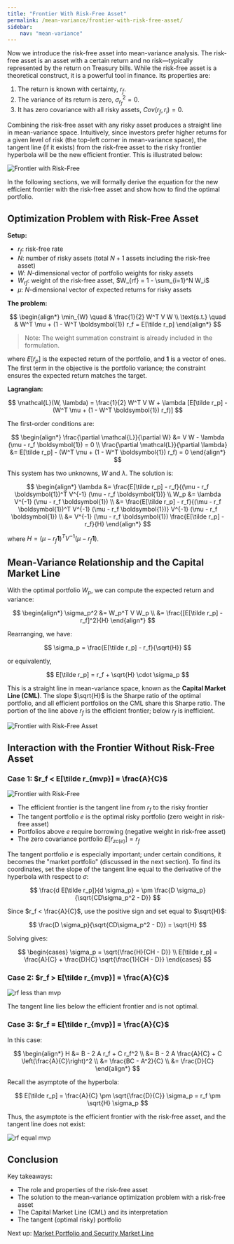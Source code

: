 ```yaml
---
title: "Frontier With Risk-Free Asset"
permalink: /mean-variance/frontier-with-risk-free-asset/
sidebar:
    nav: "mean-variance"
---
```


Now we introduce the risk-free asset into mean-variance analysis. The risk-free asset is an asset with a certain return and no risk—typically represented by the return on Treasury bills. While the risk-free asset is a theoretical construct, it is a powerful tool in finance. Its properties are:

1. The return is known with certainty, $r_f$.
2. The variance of its return is zero, $\sigma_{r_f}^2 = 0$.
3. It has zero covariance with all risky assets, $Cov(r_f, r_i) = 0$.

Combining the risk-free asset with any risky asset produces a straight line in mean-variance space. Intuitively, since investors prefer higher returns for a given level of risk (the top-left corner in mean-variance space), the tangent line (if it exists) from the risk-free asset to the risky frontier hyperbola will be the new efficient frontier. This is illustrated below:

![Frontier with Risk-Free](attachments/rf_frontier.png)

In the following sections, we will formally derive the equation for the new efficient frontier with the risk-free asset and show how to find the optimal portfolio.

## Optimization Problem with Risk-Free Asset

**Setup:**

- $r_f$: risk-free rate
- $N$: number of risky assets (total $N+1$ assets including the risk-free asset)
- $W$: $N$-dimensional vector of portfolio weights for risky assets
- $W_{rf}$: weight of the risk-free asset, $W_{rf} = 1 - \sum_{i=1}^N W_i$
- $\mu$: $N$-dimensional vector of expected returns for risky assets

**The problem:**

$$
\begin{align*}
\min_{W} \quad & \frac{1}{2} W^T V W \\
\text{s.t.} \quad & W^T \mu + (1 - W^T \boldsymbol{1}) r_f = E[\tilde r_p]
\end{align*}
$$

> Note: The weight summation constraint is already included in the formulation.

where $E[\tilde r_p]$ is the expected return of the portfolio, and $\boldsymbol{1}$ is a vector of ones. The first term in the objective is the portfolio variance; the constraint ensures the expected return matches the target.

**Lagrangian:**

$$
\mathcal{L}(W, \lambda) = \frac{1}{2} W^T V W + \lambda [E[\tilde r_p] - (W^T \mu + (1 - W^T \boldsymbol{1}) r_f)]
$$

The first-order conditions are:

$$
\begin{align*}
\frac{\partial \mathcal{L}}{\partial W} &= V W - \lambda (\mu - r_f \boldsymbol{1}) = 0 \\
\frac{\partial \mathcal{L}}{\partial \lambda} &= E[\tilde r_p] - (W^T \mu + (1 - W^T \boldsymbol{1}) r_f) = 0
\end{align*}
$$

This system has two unknowns, $W$ and $\lambda$. The solution is:

$$
\begin{align*}
\lambda &= \frac{E[\tilde r_p] - r_f}{(\mu - r_f \boldsymbol{1})^T V^{-1} (\mu - r_f \boldsymbol{1})} \\
W_p &= \lambda V^{-1} (\mu - r_f \boldsymbol{1}) \\
&= \frac{E[\tilde r_p] - r_f}{(\mu - r_f \boldsymbol{1})^T V^{-1} (\mu - r_f \boldsymbol{1})} V^{-1} (\mu - r_f \boldsymbol{1}) \\
&= V^{-1} (\mu - r_f \boldsymbol{1}) \frac{E[\tilde r_p] - r_f}{H}
\end{align*}
$$

where $H = (\mu - r_f \boldsymbol{1})^T V^{-1} (\mu - r_f \boldsymbol{1})$.

## Mean-Variance Relationship and the Capital Market Line

With the optimal portfolio $W_p$, we can compute the expected return and variance:

$$
\begin{align*}
\sigma_p^2 &= W_p^T V W_p \\
&= \frac{[E[\tilde r_p] - r_f]^2}{H}
\end{align*}
$$

Rearranging, we have:

$$
\sigma_p = \frac{E[\tilde r_p] - r_f}{\sqrt{H}}
$$

or equivalently,

$$
E[\tilde r_p] = r_f + \sqrt{H} \cdot \sigma_p
$$

This is a straight line in mean-variance space, known as the **Capital Market Line (CML)**. The slope $\sqrt{H}$ is the Sharpe ratio of the optimal portfolio, and all efficient portfolios on the CML share this Sharpe ratio. The portion of the line above $r_f$ is the efficient frontier; below $r_f$ is inefficient.

![Frontier with Risk-Free Asset](attachments/rf_frontier_only.png)

## Interaction with the Frontier Without Risk-Free Asset

### Case 1: $r_f < E[\tilde r_{mvp}] = \frac{A}{C}$

![Frontier with Risk-Free](attachments/rf_frontier.png)

- The efficient frontier is the tangent line from $r_f$ to the risky frontier
- The tangent portfolio $e$ is the optimal risky portfolio (zero weight in risk-free asset)
- Portfolios above $e$ require borrowing (negative weight in risk-free asset)
- The zero covariance portfolio $E[\tilde r_{zc(e)}] = r_f$

The tangent portfolio $e$ is especially important; under certain conditions, it becomes the "market portfolio" (discussed in the next section). To find its coordinates, set the slope of the tangent line equal to the derivative of the hyperbola with respect to $\sigma$:

$$
\frac{d E[\tilde r_p]}{d \sigma_p} = \pm \frac{D \sigma_p}{\sqrt{CD\sigma_p^2 - D}}
$$

Since $r_f < \frac{A}{C}$, use the positive sign and set equal to $\sqrt{H}$:

$$
\frac{D \sigma_p}{\sqrt{CD\sigma_p^2 - D}} = \sqrt{H}
$$

Solving gives:

$$
\begin{cases}
\sigma_p = \sqrt{\frac{H}{CH - D}} \\
E[\tilde r_p] = \frac{A}{C} + \frac{D}{C} \sqrt{\frac{1}{CH - D}}
\end{cases}
$$

### Case 2: $r_f > E[\tilde r_{mvp}] = \frac{A}{C}$

![rf less than mvp](attachments/rf_less_mvp.png)

The tangent line lies below the efficient frontier and is not optimal.

### Case 3: $r_f = E[\tilde r_{mvp}] = \frac{A}{C}$

In this case:

$$
\begin{align*}
H &= B - 2 A r_f + C r_f^2 \\
&= B - 2 A \frac{A}{C} + C \left(\frac{A}{C}\right)^2 \\
&= \frac{BC - A^2}{C} \\
&= \frac{D}{C}
\end{align*}
$$

Recall the asymptote of the hyperbola:

$$
E[\tilde r_p] = \frac{A}{C} \pm \sqrt{\frac{D}{C}} \sigma_p = r_f \pm \sqrt{H} \sigma_p
$$

Thus, the asymptote is the efficient frontier with the risk-free asset, and the tangent line does not exist:

![rf equal mvp](attachments/rf_eq_mvp.png)

## Conclusion

Key takeaways:

- The role and properties of the risk-free asset
- The solution to the mean-variance optimization problem with a risk-free asset
- The Capital Market Line (CML) and its interpretation
- The tangent (optimal risky) portfolio

Next up: [Market Portfolio and Security Market Line](market-portfolio-and-security-market-line.md)
